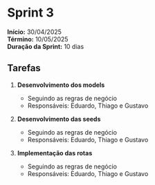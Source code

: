 # Sprint 3




**Início:** 30/04/2025  
**Término:** 10/05/2025  
**Duração da Sprint:** 10 dias 




## Tarefas 

1. **Desenvolvimento dos models**  
   - Seguindo as regras de negócio
   - Responsáveis: Eduardo, Thiago e Gustavo

2. **Desenvolvimento das seeds**  
   - Seguindo as regras de negócio
   - Responsáveis: Eduardo, Thiago e Gustavo 

3. **Implementação das rotas**  
    - Seguindo as regras de negócio
    - Responsáveis: Eduardo, Thiago e Gustavo 

